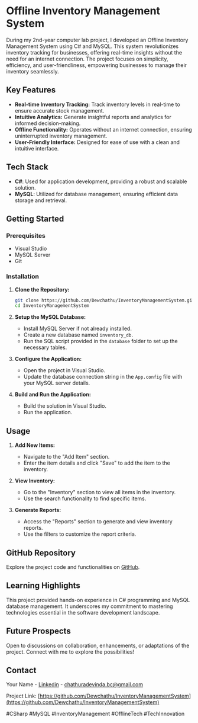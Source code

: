 # Offline Inventory Management System

During my 2nd-year computer lab project, I developed an Offline Inventory Management System using C# and MySQL. This system revolutionizes inventory tracking for businesses, offering real-time insights without the need for an internet connection. The project focuses on simplicity, efficiency, and user-friendliness, empowering businesses to manage their inventory seamlessly.

## Key Features

- **Real-time Inventory Tracking:** Track inventory levels in real-time to ensure accurate stock management.
- **Intuitive Analytics:** Generate insightful reports and analytics for informed decision-making.
- **Offline Functionality:** Operates without an internet connection, ensuring uninterrupted inventory management.
- **User-Friendly Interface:** Designed for ease of use with a clean and intuitive interface.

## Tech Stack

- **C#**: Used for application development, providing a robust and scalable solution.
- **MySQL**: Utilized for database management, ensuring efficient data storage and retrieval.

## Getting Started

### Prerequisites

- Visual Studio
- MySQL Server
- Git

### Installation

1. **Clone the Repository:**

    ```bash
    git clone https://github.com/Dewchathu/InventoryManagementSystem.git
    cd InventoryManagementSystem
    ```

2. **Setup the MySQL Database:**

    - Install MySQL Server if not already installed.
    - Create a new database named `inventory_db`.
    - Run the SQL script provided in the `database` folder to set up the necessary tables.

3. **Configure the Application:**

    - Open the project in Visual Studio.
    - Update the database connection string in the `App.config` file with your MySQL server details.

4. **Build and Run the Application:**

    - Build the solution in Visual Studio.
    - Run the application.

## Usage

1. **Add New Items:**
    - Navigate to the "Add Item" section.
    - Enter the item details and click "Save" to add the item to the inventory.

2. **View Inventory:**
    - Go to the "Inventory" section to view all items in the inventory.
    - Use the search functionality to find specific items.

3. **Generate Reports:**
    - Access the "Reports" section to generate and view inventory reports.
    - Use the filters to customize the report criteria.

## GitHub Repository

Explore the project code and functionalities on [GitHub](https://github.com/Dewchathu/InventoryManagementSystem).

## Learning Highlights

This project provided hands-on experience in C# programming and MySQL database management. It underscores my commitment to mastering technologies essential in the software development landscape.

## Future Prospects

Open to discussions on collaboration, enhancements, or adaptations of the project. Connect with me to explore the possibilities!

## Contact

Your Name - [Linkedin](https://www.linkedin.com/in/chathura-devinda-73ab25229) - chathuradevinda.bc@gmail.com

Project Link: [https://github.com/Dewchathu/InventoryManagementSystem](https://github.com/Dewchathu/InventoryManagementSystem)

#CSharp #MySQL #InventoryManagement #OfflineTech #TechInnovation
